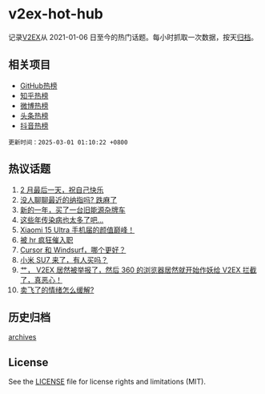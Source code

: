 # v2ex-hot-hub

 记录[V2EX](https://www.v2ex.com/)从 2021-01-06 日至今的热门话题。每小时抓取一次数据，按天[归档](archives)。
 
 ## 相关项目

- [GitHub热榜](https://github.com/lonnyzhang423/github-hot-hub)
- [知乎热榜](https://github.com/lonnyzhang423/zhihu-hot-hub)
- [微博热榜](https://github.com/lonnyzhang423/weibo-hot-hub)
- [头条热榜](https://github.com/lonnyzhang423/toutiao-hot-hub)
- [抖音热榜](https://github.com/lonnyzhang423/douyin-hot-hub)


 `更新时间：2025-03-01 01:10:22 +0800`

## 热议话题

1. [2 月最后一天，祝自己快乐](https://www.v2ex.com/t/1114780)
1. [没人聊聊最近的纳指吗? 跌麻了](https://www.v2ex.com/t/1114779)
1. [新的一年，买了一台旧能源杂牌车](https://www.v2ex.com/t/1114792)
1. [这些年传染病也太多了吧...](https://www.v2ex.com/t/1114777)
1. [Xiaomi 15 Ultra 手机届的颜值巅峰！](https://www.v2ex.com/t/1114785)
1. [被 hr 疯狂催入职](https://www.v2ex.com/t/1114790)
1. [Cursor 和 Windsurf，哪个更好？](https://www.v2ex.com/t/1114775)
1. [小米 SU7 来了，有人买吗？](https://www.v2ex.com/t/1114783)
1. [艹， V2EX 居然被举报了，然后 360 的浏览器居然就开始作妖给 V2EX 拦截了，真恶心！](https://www.v2ex.com/t/1114924)
1. [卖飞了的情绪怎么缓解?](https://www.v2ex.com/t/1114843)

## 历史归档

[archives](archives)

## License

See the [LICENSE](LICENSE) file for license rights and limitations (MIT).
